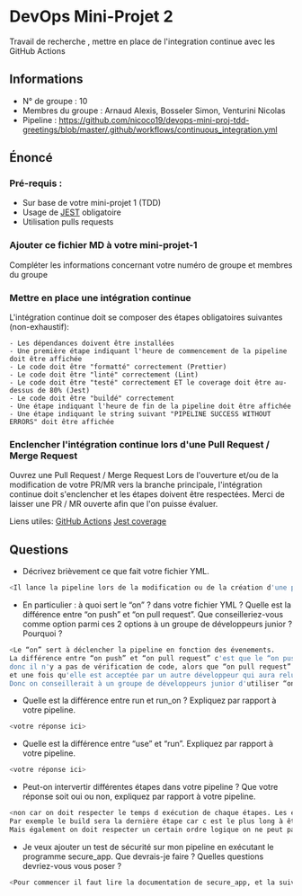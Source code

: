 # DevOps Mini-Projet 2
Travail de recherche , mettre en place de l'integration continue avec les GitHub Actions

## Informations
- N° de groupe : 10
- Membres du groupe : Arnaud Alexis, Bosseler Simon, Venturini Nicolas
- Pipeline : https://github.com/nicoco19/devops-mini-proj-tdd-greetings/blob/master/.github/workflows/continuous_integration.yml


## Énoncé

### Pré-requis :
- Sur base de votre mini-projet 1 (TDD)
- Usage de [JEST](https://jestjs.io/docs/getting-started) obligatoire
- Utilisation pulls requests


### Ajouter ce fichier MD à votre mini-projet-1
Compléter les informations concernant votre numéro de groupe et membres du groupe

### Mettre en place une intégration continue
L'intégration continue doit se composer des étapes obligatoires suivantes (non-exhaustif):

    - Les dépendances doivent être installées
    - Une première étape indiquant l'heure de commencement de la pipeline doit être affichée
    - Le code doit être "formatté" correctement (Prettier)
    - Le code doit être "linté" correctement (Lint)
    - Le code doit être "testé" correctement ET le coverage doit être au-dessus de 80% (Jest)
    - Le code doit être "buildé" correctement
    - Une étape indiquant l'heure de fin de la pipeline doit être affichée
    - Une étape indiquant le string suivant "PIPELINE SUCCESS WITHOUT ERRORS" doit être affichée

### Enclencher l'intégration continue lors d'une Pull Request / Merge Request
Ouvrez une Pull Request / Merge Request 
Lors de l'ouverture et/ou de la modification de votre PR/MR vers la branche principale, l'intégration continue doit s'enclencher et les étapes doivent être respectées.
Merci de laisser une PR / MR ouverte afin que l'on puisse évaluer.


Liens utiles:
[GitHub Actions](https://docs.github.com/fr/actions)
[Jest coverage](https://www.valentinog.com/blog/jest-coverage/)

## Questions

- Décrivez brièvement ce que fait votre fichier YML.  
```bash
<Il lance la pipeline lors de la modification ou de la création d'une pull request ou d'une merge request (PR/MR)>
```
- En particulier : à quoi sert le “on” ? dans votre fichier YML ?  Quelle est la différence entre “on push” et “on pull request”. Que conseilleriez-vous comme option parmi ces 2 options à un groupe de développeurs junior ? Pourquoi ? 
```bash
<Le “on” sert à déclencher la pipeline en fonction des évenements.
La différence entre “on push” et “on pull request” c'est que le “on push” déclenche la pipeline à chaque push,
donc il n'y a pas de vérification de code, alors que “on pull request” déclenche la pipeline à chaque pull request,
et une fois qu'elle est acceptée par un autre développeur qui aura relu le code, un merge est effectué et applique les changements.
Donc on conseillerait à un groupe de développeurs junior d'utiliser “on pull request” dans leur pipeline, car il y a une revue de code.>
```
- Quelle est la différence entre run et run_on ?  Expliquez par rapport à votre pipeline.  
```bash
<votre réponse ici>
```
- Quelle est la différence entre “use” et “run”. Expliquez par rapport à votre pipeline. 
```bash
<votre réponse ici>
```
- Peut-on intervertir différentes étapes dans votre pipeline ? Que votre réponse soit oui ou non, expliquez par rapport à votre pipeline. 
```bash
<non car on doit respecter le temps d exécution de chaque étapes. Les étapes les plus courtes doivent être avant les étapes les plus longues.
Par exemple le build sera la dernière étape car c est le plus long à être exectuté.
Mais également on doit respecter un certain ordre logique on ne peut pas utiliser les dépendances (prettier, lint) si on ne les installes pas (NPM i). >
```
- Je veux ajouter un test de sécurité sur mon pipeline en exécutant le programme secure_app. Que devrais-je faire ?  Quelles questions devriez-vous vous poser ? 
```bash
<Pour commencer il faut lire la documentation de secure_app, et la suivre pour l intégrer à la Pipeline.>
```
